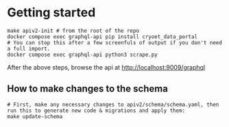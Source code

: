 # Getting started

```
make apiv2-init # from the root of the repo
docker compose exec graphql-api pip install cryoet_data_portal
# You can stop this after a few screenfuls of output if you don't need a full import.
docker compose exec graphql-api python3 scrape.py
```

After the above steps, browse the api at [http://localhost:9009/graphql](http://localhost:9009/graphql)

## How to make changes to the schema

```
# First, make any necessary changes to apiv2/schema/schema.yaml, then run this to generate new code & migrations and apply them:
make update-schema
```
